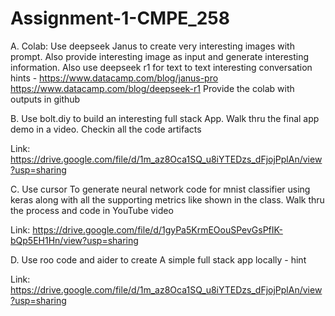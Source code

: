 # Assignment-1-CMPE_258

A. Colab: Use deepseek Janus to create very interesting images with prompt. Also provide interesting image as input and generate interesting information. Also use deepseek r1 for text to text interesting conversation  hints - https://www.datacamp.com/blog/janus-pro  https://www.datacamp.com/blog/deepseek-r1
Provide the colab with outputs in github 

B. Use bolt.diy to build an interesting full stack App. Walk thru the final app demo in a video. Checkin all the code artifacts 

Link: https://drive.google.com/file/d/1m_az8Oca1SQ_u8iYTEDzs_dFjojPplAn/view?usp=sharing

C. Use cursor To generate neural network code for mnist classifier using keras  along with all the supporting metrics like shown in the class. Walk thru the process and code in YouTube video

Link: https://drive.google.com/file/d/1gyPa5KrmEOouSPevGsPfIK-bQp5EH1Hn/view?usp=sharing

D. Use roo code and aider to create A simple full stack app locally - hint 

Link: https://drive.google.com/file/d/1m_az8Oca1SQ_u8iYTEDzs_dFjojPplAn/view?usp=sharing
